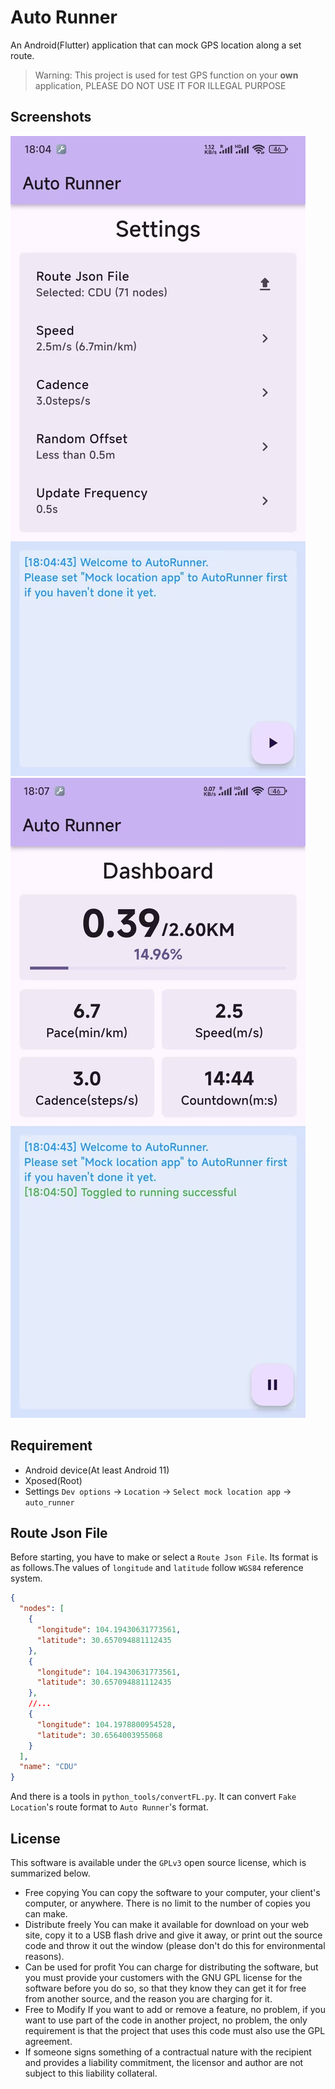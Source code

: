 # Auto Runner
An Android(Flutter) application that can mock GPS location along a set route.
> Warning: This project is used for test GPS function on your **own** application, PLEASE DO NOT USE IT FOR ILLEGAL PURPOSE

## Screenshots
![settings](images/settings.jpg)![dashboard](images/dashboard.jpg)
## Requirement
- Android device(At least Android 11)
- Xposed(Root)
- Settings `Dev options` -> `Location` -> `Select mock location app` -> `auto_runner`

## Route Json File
Before starting, you have to make or select a `Route Json File`. Its format is as follows.The values of `longitude` and `latitude` follow `WGS84` reference system.
```json
{
  "nodes": [
    {
      "longitude": 104.19430631773561,
      "latitude": 30.657094881112435
    },
    {
      "longitude": 104.19430631773561,
      "latitude": 30.657094881112435
    },
    //...
    {
      "longitude": 104.1978800954528,
      "latitude": 30.6564003955068
    }
  ],
  "name": "CDU"
}
```
And there is a tools in `python_tools/convertFL.py`. It can convert `Fake Location`'s route format to `Auto Runner`'s format.

## License
This software is available under the `GPLv3` open source license, which is summarized below.
- Free copying You can copy the software to your computer, your client's computer, or anywhere. There is no limit to the number of copies you can make.
- Distribute freely You can make it available for download on your web site, copy it to a USB flash drive and give it away, or print out the source code and throw it out the window (please don't do this for environmental reasons).
- Can be used for profit You can charge for distributing the software, but you must provide your customers with the GNU GPL license for the software before you do so, so that they know they can get it for free from another source, and the reason you are charging for it.
- Free to Modify If you want to add or remove a feature, no problem, if you want to use part of the code in another project, no problem, the only requirement is that the project that uses this code must also use the GPL agreement.
- If someone signs something of a contractual nature with the recipient and provides a liability commitment, the licensor and author are not subject to this liability collateral.
